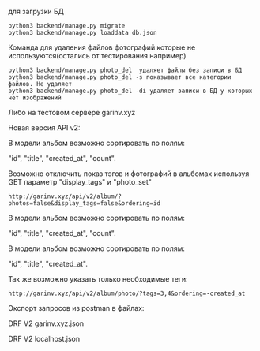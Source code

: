 для загрузки БД
```
python3 backend/manage.py migrate
python3 backend/manage.py loaddata db.json 
```
Команда для удаления файлов фотографий которые не используются(остались от тестирования например)
```
python3 backend/manage.py photo_del  удаляет файлы без записи в БД
python3 backend/manage.py photo_del -s показывает все категории файлов. Не удаляет
python3 backend/manage.py photo_del -di удаляет записи в БД у которых нет изображений
```
Либо на тестовом сервере garinv.xyz

Новая версия API v2:

В модели альбом возможно сортировать по полям:

"id", "title", "created_at", "count".

Возможно отключить показ тэгов и фотографий в альбомах
используя GET параметр "display_tags" и "photo_set"
```
http://garinv.xyz/api/v2/album/?photos=false&display_tags=false&ordering=id
```
В модели альбом возможно сортировать по полям:

"id", "title", "created_at", "count".

В модели альбом возможно сортировать по полям:

"id", "title", "created_at".

Так же возможно указать только необходимые теги:
```
http://garinv.xyz/api/v2/album/photo/?tags=3,4&ordering=-created_at
```

Экспорт запросов из postman в файлах:

DRF V2 garinv.xyz.json

DRF V2 localhost.json